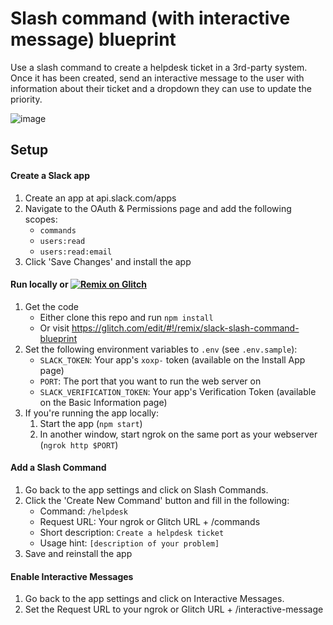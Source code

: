# Slash command (with interactive message) blueprint

Use a slash command to create a helpdesk ticket in a 3rd-party system. Once it has been created, send an interactive message to the user with information about their ticket and a dropdown they can use to update the priority.

![image]()

## Setup

#### Create a Slack app

1. Create an app at api.slack.com/apps
1. Navigate to the OAuth & Permissions page and add the following scopes:
    * `commands`
    * `users:read`
    * `users:read:email`
1. Click 'Save Changes' and install the app

#### Run locally or [![Remix on Glitch](https://cdn.glitch.com/2703baf2-b643-4da7-ab91-7ee2a2d00b5b%2Fremix-button.svg)](https://glitch.com/edit/#!/remix/slack-slash-command-blueprint)
1. Get the code
    * Either clone this repo and run `npm install`
    * Or visit https://glitch.com/edit/#!/remix/slack-slash-command-blueprint
1. Set the following environment variables to `.env` (see `.env.sample`):
    * `SLACK_TOKEN`: Your app's `xoxp-` token (available on the Install App page)
    * `PORT`: The port that you want to run the web server on
    * `SLACK_VERIFICATION_TOKEN`: Your app's Verification Token (available on the Basic Information page)
1. If you're running the app locally:
    1. Start the app (`npm start`)
    1. In another window, start ngrok on the same port as your webserver (`ngrok http $PORT`)

#### Add a Slash Command
1. Go back to the app settings and click on Slash Commands.
1. Click the 'Create New Command' button and fill in the following:
    * Command: `/helpdesk`
    * Request URL: Your ngrok or Glitch URL + /commands
    * Short description: `Create a helpdesk ticket`
    * Usage hint: `[description of your problem]`
1. Save and reinstall the app

#### Enable Interactive Messages
1. Go back to the app settings and click on Interactive Messages.
1. Set the Request URL to your ngrok or Glitch URL + /interactive-message
